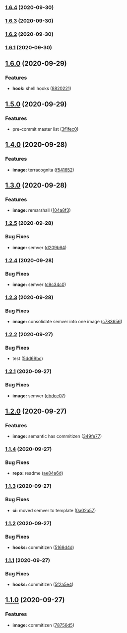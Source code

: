 ### [1.6.4](https://gitlab.com/donaldrich/function-as-a-container/compare/v1.6.3...v1.6.4) (2020-09-30)

### [1.6.3](https://gitlab.com/donaldrich/function-as-a-container/compare/v1.6.2...v1.6.3) (2020-09-30)

### [1.6.2](https://gitlab.com/donaldrich/function-as-a-container/compare/v1.6.1...v1.6.2) (2020-09-30)

### [1.6.1](https://gitlab.com/donaldrich/function-as-a-container/compare/v1.6.0...v1.6.1) (2020-09-30)

## [1.6.0](https://gitlab.com/donaldrich/function-as-a-container/compare/v1.5.0...v1.6.0) (2020-09-29)

### Features

- **hook:** shell hooks ([8820221](https://gitlab.com/donaldrich/function-as-a-container/commit/8820221c5df211c0b4eca4047f606b493a1c7fea))

## [1.5.0](https://gitlab.com/donaldrich/function-as-a-container/compare/v1.4.0...v1.5.0) (2020-09-29)

### Features

- pre-commit master list ([3f1fec0](https://gitlab.com/donaldrich/function-as-a-container/commit/3f1fec0fe246a1c4f3c508f001cd9fc933fa47b0))

## [1.4.0](https://gitlab.com/donaldrich/function-as-a-container/compare/v1.3.0...v1.4.0) (2020-09-28)

### Features

- **image:** terracognita ([f541652](https://gitlab.com/donaldrich/function-as-a-container/commit/f5416529d45c8354b464dfd36266850398f7c647))

## [1.3.0](https://gitlab.com/donaldrich/function-as-a-container/compare/v1.2.5...v1.3.0) (2020-09-28)

### Features

- **image:** remarshall ([104a8f3](https://gitlab.com/donaldrich/function-as-a-container/commit/104a8f3cbe81d0edfed9fc6e062a31e958adbc92))

### [1.2.5](https://gitlab.com/donaldrich/function-as-a-container/compare/v1.2.4...v1.2.5) (2020-09-28)

### Bug Fixes

- **image:** semver ([d209b64](https://gitlab.com/donaldrich/function-as-a-container/commit/d209b64d46cb4546687985c74541c4859c69941e))

### [1.2.4](https://gitlab.com/donaldrich/function-as-a-container/compare/v1.2.3...v1.2.4) (2020-09-28)

### Bug Fixes

- **image:** semver ([c9c34c0](https://gitlab.com/donaldrich/function-as-a-container/commit/c9c34c0a1ba5eac5d479ab28c0960c51fe97f85b))

### [1.2.3](https://gitlab.com/donaldrich/function-as-a-container/compare/v1.2.2...v1.2.3) (2020-09-28)

### Bug Fixes

- **image:** consolidate semver into one image ([c783656](https://gitlab.com/donaldrich/function-as-a-container/commit/c7836564d27904bd5b4520541f319d9587fa4d1b))

### [1.2.2](https://gitlab.com/donaldrich/function-as-a-container/compare/v1.2.1...v1.2.2) (2020-09-27)

### Bug Fixes

- test ([5dd69bc](https://gitlab.com/donaldrich/function-as-a-container/commit/5dd69bc35576b951b56f0b23a9f26da35cc825cb))

### [1.2.1](https://gitlab.com/donaldrich/function-as-a-container/compare/v1.2.0...v1.2.1) (2020-09-27)

### Bug Fixes

- **image:** semver ([cbdce07](https://gitlab.com/donaldrich/function-as-a-container/commit/cbdce07b2f823bb8c6fcc12dff333e452630d2ba))

## [1.2.0](https://gitlab.com/donaldrich/function-as-a-container/compare/v1.1.4...v1.2.0) (2020-09-27)

### Features

- **image:** semantic has commitizen ([349fe77](https://gitlab.com/donaldrich/function-as-a-container/commit/349fe777165cd849da83ffe9cfbccdcdb580d540))

### [1.1.4](https://gitlab.com/donaldrich/function-as-a-container/compare/v1.1.3...v1.1.4) (2020-09-27)

### Bug Fixes

- **repo:** readme ([ae84a6d](https://gitlab.com/donaldrich/function-as-a-container/commit/ae84a6df2d84c29604d39dbf82b57c8b338bde5c))

### [1.1.3](https://gitlab.com/donaldrich/function-as-a-container/compare/v1.1.2...v1.1.3) (2020-09-27)

### Bug Fixes

- **ci:** moved semver to template ([0a02a57](https://gitlab.com/donaldrich/function-as-a-container/commit/0a02a57f5d14f1625b74626cabd49101d6f72aa9))

### [1.1.2](https://gitlab.com/donaldrich/function-as-a-container/compare/v1.1.1...v1.1.2) (2020-09-27)

### Bug Fixes

- **hooks:** commitizen ([5168d4d](https://gitlab.com/donaldrich/function-as-a-container/commit/5168d4d955981ad4c044b023a831f1714e9f21e4))

### [1.1.1](https://gitlab.com/donaldrich/function-as-a-container/compare/v1.1.0...v1.1.1) (2020-09-27)

### Bug Fixes

- **hooks:** commitizen ([5f2a5e4](https://gitlab.com/donaldrich/function-as-a-container/commit/5f2a5e4835b635511aa1d775459dc4c28d0b1e8e))

## [1.1.0](https://gitlab.com/donaldrich/function-as-a-container/compare/v1.0.4...v1.1.0) (2020-09-27)

### Features

- **image:** commitizen ([78756d5](https://gitlab.com/donaldrich/function-as-a-container/commit/78756d57fc7a3a2ba8c167b6bfbcc43d407be335))
